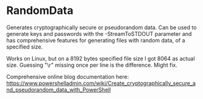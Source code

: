 # RandomData
Generates cryptographically secure or pseudorandom data. Can be used to generate keys and passwords with the -StreamToSTDOUT parameter and has comprehensive features for generating files with random data, of a specified size.

Works on Linux, but on a 8192 bytes specified file size I got 8064 as actual size. Guessing "\r" missing once per line is the difference. Might fix.

Comprehensive online blog documentation here: https://www.powershelladmin.com/wiki/Create_cryptographically_secure_and_pseudorandom_data_with_PowerShell
